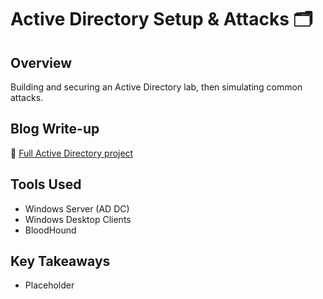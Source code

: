 # Active Directory Setup & Attacks 🗂️

## Overview
Building and securing an Active Directory lab, then simulating common attacks.

## Blog Write-up
🔗 [Full Active Directory project](https://your-blog-link)

## Tools Used
- Windows Server (AD DC)
- Windows Desktop Clients
- BloodHound

## Key Takeaways
- Placeholder

